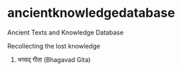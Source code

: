 # ancientknowledgedatabase
Ancient Texts and Knowledge Database

Recollecting the lost knowledge

1. भगवद् गीता (Bhagavad Gita)

